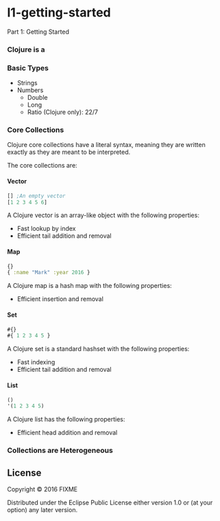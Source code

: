# l1-getting-started

Part 1: Getting Started

### Clojure is a 

### Basic Types

* Strings
* Numbers
  * Double
  * Long
  * Ratio (Clojure only): 22/7

### Core Collections
Clojure core collections have a literal syntax, meaning they are written exactly as they are meant to be interpreted.

The core collections are:

#### Vector
```clojure
[] ;An empty vector
[1 2 3 4 5 6]
```

A Clojure vector is an array-like object with the following properties:
* Fast lookup by index
* Efficient tail addition and removal

#### Map
```clojure
{}
{ :name "Mark" :year 2016 }
```

A Clojure map is a hash map with the following properties:
* Efficient insertion and removal

#### Set
```clojure
#{}
#{ 1 2 3 4 5 }
```

A Clojure set is a standard hashset with the following properties:
* Fast indexing
* Efficient tail addition and removal

#### List
```clojure
()
'(1 2 3 4 5)
```

A Clojure list has the following properties:
* Efficient head addition and removal


### Collections are Heterogeneous

## License

Copyright © 2016 FIXME

Distributed under the Eclipse Public License either version 1.0 or (at
your option) any later version.
